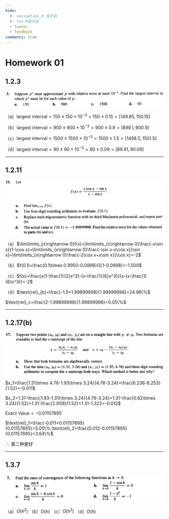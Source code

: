 ```yaml
---
hide:
  #- navigation # 显示右
  #- toc #显示左
  - footer
  - feedback
comments: true
--- 
```


# Homework 01

## 1.2.3

![](../../../assets/Pasted%20image%2020250226172221.png)

（a）$\text{largest interval}=150\pm 150\times 10^{-3}=150\pm 0.15=[149.85,150.15]$

（b）$\text{largest interval}=900\pm 900\times 10^{-3}=900\pm 0.9=[899.1,900.9]$

（c）$\text{largest interval}=1500\pm 1500\times 10^{-3}=1500\pm 1.5=[1498.5,1501.5]$

（d）$\text{largest interval}=90\pm 90\times 10^{-3}=90\pm 0.09=[89.91,90.09]$
***
## 1.2.11

![](../../../assets/Pasted%20image%2020250226172557.png)

（a）$\lim\limits_{x\rightarrow 0}f(x)=\lim\limits_{x\rightarrow 0}\frac{-x\sin x}{1-\cos x}=\lim\limits_{x\rightarrow 0}\frac{-\sin x-x\cos x}{\sin x}=\lim\limits_{x\rightarrow 0}\frac{-2\cos x+x\sin x}{\cos x}=-2$

（b）$f(0.1)=\frac{0.1\times 0.9950-0.0998}{0.1-0.0998}=-1.500$

（c）$f(x)=\frac{x(1-\frac{1}{2}x^2)-(x-\frac{1}{6}x^3)}{x-(x-\frac{1}{6}x^3)}=-2$

（d）$\text{rel}_{b}=\frac{-1.5+1.99899998}{1.99899998}=24.96\%$

$\text{rel}_c=\frac{2-1.99899998}{1.99899998}=0.05\%$
***
## 1.2.17(b)

![](../../../assets/Pasted%20image%2020250226172628.png)

$x_1=\frac{1.31\times 4.76-1.93\times 3.24}{4.76-3.24}=\frac{6.236-6.253}{1.52}=-0.011$

$x_2=1.31-\frac{(1.93-1.31)\times 3.24}{4.76-3.24}=1.31-\frac{0.62\times 3.24}{1.52}=1.31-\frac{2.009}{1.52}=1.31-1.322=-0.012$

$\text{Exact Value}=-0.01157895$

$\text{rel}_1=\frac{-0.011+0.01157895}{0.01157895}=5.00\%,\text{rel}_2=\frac{0.012-0.01157895}{0.01157895}=3.64\%$

$\therefore$ 第二种更好
***
## 1.3.7

![](../../../assets/Pasted%20image%2020250226172745.png)

（a）$O(h^2)$ （b）$O(h)$ （c）$O(h^2)$ （d）$O(h)$

